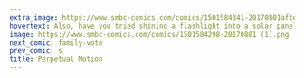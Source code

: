 ```yaml
---
extra_image: https://www.smbc-comics.com/comics/1501584341-20170801after.png
hovertext: Also, have you tried shining a flashlight into a solar panel?
image: https://www.smbc-comics.com/comics/1501584298-20170801 (1).png
next_comic: family-vote
prev_comic: s
title: Perpetual Motion
---
```


